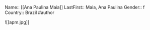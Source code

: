 Name:: [[Ana Paulina Maia]]
LastFirst:: Maia, Ana Paulina
Gender:: f
Country:: Brazil
#author

![[apm.jpg]]